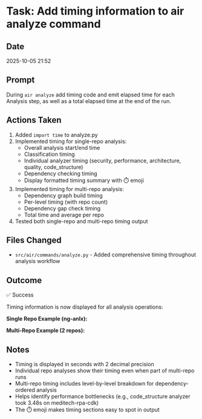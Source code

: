 # Task: Add timing information to air analyze command

## Date
2025-10-05 21:52

## Prompt
During `air analyze` add timing code and emit elapsed time for each Analysis step, as well as a total elapsed time at the end of the run.

## Actions Taken
1. Added `import time` to analyze.py
2. Implemented timing for single-repo analysis:
   - Overall analysis start/end time
   - Classification timing
   - Individual analyzer timing (security, performance, architecture, quality, code_structure)
   - Dependency checking timing
   - Display formatted timing summary with ⏱️ emoji
3. Implemented timing for multi-repo analysis:
   - Dependency graph build timing
   - Per-level timing (with repo count)
   - Dependency gap check timing
   - Total time and average per repo
4. Tested both single-repo and multi-repo timing output

## Files Changed
- `src/air/commands/analyze.py` - Added comprehensive timing throughout analysis workflow

## Outcome
✅ Success

Timing information is now displayed for all analysis operations:

**Single Repo Example (ng-anlx):**


**Multi-Repo Example (2 repos):**


## Notes
- Timing is displayed in seconds with 2 decimal precision
- Individual repo analyses show their timing even when part of multi-repo runs
- Multi-repo timing includes level-by-level breakdown for dependency-ordered analysis
- Helps identify performance bottlenecks (e.g., code_structure analyzer took 3.48s on meditech-rpa-cdk)
- The ⏱️ emoji makes timing sections easy to spot in output
